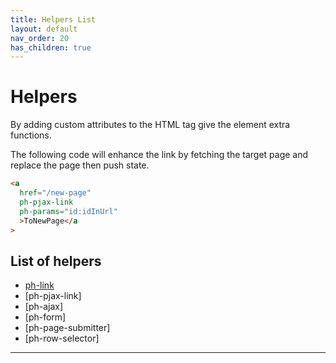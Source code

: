 ```yaml
---
title: Helpers List
layout: default
nav_order: 20
has_children: true
---
```


# Helpers

By adding custom attributes to the HTML tag give the element extra functions.

The following code will enhance the link by fetching the target page and replace the page then push state.

```html
<a
  href="/new-page"
  ph-pjax-link
  ph-params="id:idInUrl"
  >ToNewPage</a
>
```
## List of helpers

* [ph-link]
* [ph-pjax-link]
* [ph-ajax]
* [ph-form]
* [ph-page-submitter]
* [ph-row-selector]

----

[ph-link]: helpers/